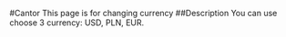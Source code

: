 #Cantor
This page is for changing currency
##Description
You can use choose 3 currency: USD, PLN, EUR.

